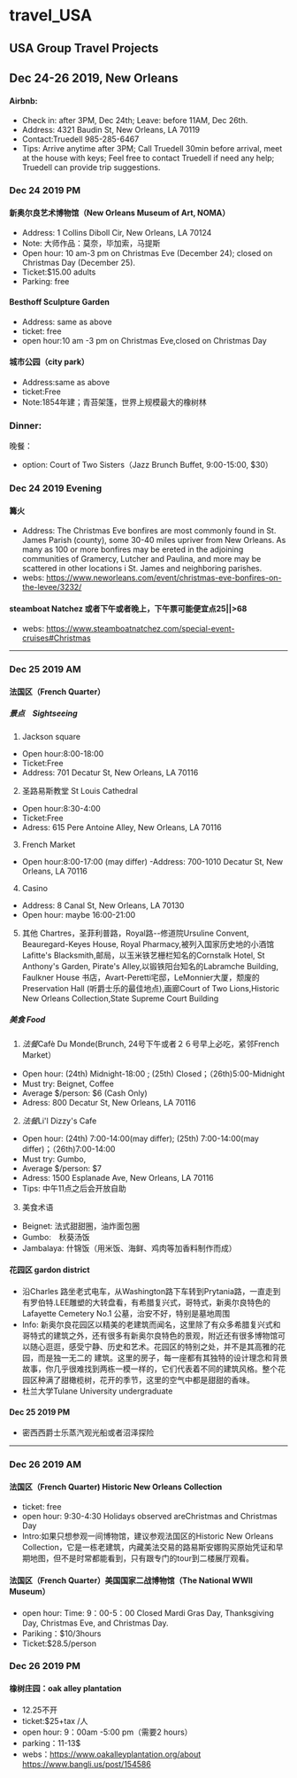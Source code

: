 # travel_USA

USA Group Travel Projects
---
## Dec 24-26 2019, New Orleans
#### Airbnb: 
- Check in: after 3PM, Dec 24th; Leave: before 11AM, Dec 26th.  
- Address: 4321 Baudin St, New Orleans, LA 70119
- Contact:Truedell 985-285-6467
- Tips: Arrive anytime after 3PM; Call Truedell 30min before arrival, meet at the house with keys; Feel free to contact Truedell if need any help; Truedell can provide trip suggestions. 

### Dec 24 2019 PM
#### 新奥尔良艺术博物馆（New Orleans Museum of Art, NOMA）
- Address: 1 Collins Diboll Cir, New Orleans, LA 70124
- Note: 大师作品：莫奈，毕加索，马提斯
- Open hour: 10 am-3 pm on Christmas Eve (December 24); closed on Christmas Day (December 25).
- Ticket:$15.00 adults
- Parking: free
#### Besthoff Sculpture Garden
- Address: same as above
- ticket: free
- open hour:10 am -3 pm on Christmas Eve,closed on Christmas Day
#### 城市公园（city park）
- Address:same as above
- ticket:Free
- Note:1854年建；青苔架篷，世界上规模最大的橡树林

### Dinner: 
晚餐：
- option: Court of Two Sisters（Jazz Brunch Buffet, 9:00-15:00, $30）
        
### Dec 24 2019 Evening
#### 篝火
- Address: The Christmas Eve bonfires are most commonly found in St. James Parish (county), some 30-40 miles upriver from New Orleans. As many as 100 or more bonfires may be ereted in the adjoining communities of Gramercy, Lutcher and Paulina, and more may be scattered in other locations i St. James and neighboring parishes.
- webs: https://www.neworleans.com/event/christmas-eve-bonfires-on-the-levee/3232/

#### steamboat Natchez 或者下午或者晚上，下午票可能便宜点$25 || >$68
- webs: https://www.steamboatnatchez.com/special-event-cruises#Christmas
---
### Dec 25 2019 AM
#### 法国区（French Quarter）
##### 景点　Sightseeing
1. Jackson square
- Open hour:8:00-18:00
- Ticket:Free
- Address: 701 Decatur St, New Orleans, LA 70116

2. 圣路易斯教堂 St Louis Cathedral
- Open hour:8:30-4:00
- Ticket:Free
- Adress: 615 Pere Antoine Alley, New Orleans, LA 70116

3. French Market
- Open hour:8:00-17:00 (may differ)
-Address: 700-1010 Decatur St, New Orleans, LA 70116

4. Casino
- Address: 8 Canal St, New Orleans, LA 70130
- Open hour: maybe 16:00-21:00

5. 其他
Chartres，圣菲利普路，Royal路--修道院Ursuline Convent, Beauregard-Keyes House, Royal Pharmacy,被列入国家历史地的小酒馆Lafitte's Blacksmith,邮局，以玉米铁艺栅栏知名的Cornstalk Hotel, St Anthony's Garden, Pirate's Alley,以锻铁阳台知名的Labramche Building, Faulkner House 书店，Avart-Peretti宅邸，LeMonnier大厦，颓废的Preservation Hall (听爵士乐的最佳地点),画廊Court of Two Lions,Historic New Orleans Collection,State Supreme Court Building

##### 美食 Food
1. *法餐*Cafè Du Monde(Brunch, 24号下午或者２６号早上必吃，紧邻French Market）
- Open hour: (24th) Midnight-18:00 ; (25th) Closed；（26th)5:00-Midnight
- Must try: Beignet, Coffee
- Average $/person: $6 (Cash Only)
- Adress: 800 Decatur St, New Orleans, LA 70116
2. *法餐*Li'l Dizzy's Cafe
- Open hour: (24th) 7:00-14:00(may differ); (25th) 7:00-14:00(may differ)；（26th)7:00-14:00
- Must try: Gumbo, 
- Average $/person: $7
- Adress: 1500 Esplanade Ave, New Orleans, LA 70116
- Tips: 中午11点之后会开放自助


3. 美食术语
- Beignet: 法式甜甜圈，油炸面包圈
- Gumbo:　秋葵汤饭
- Jambalaya: 什锦饭（用米饭、海鲜、鸡肉等加香料制作而成）




#### 花园区 gardon district
- 沿Charles 路坐老式电车，从Washington路下车转到Prytania路，一直走到有罗伯特.LEE雕塑的大转盘看，有希腊复兴式，哥特式，新奥尔良特色的Lafayette Cemetery No.1 公墓，治安不好，特别是墓地周围
- Info: 新奥尔良花园区以精美的老建筑而闻名，这里除了有众多希腊复兴式和哥特式的建筑之外，还有很多有新奥尔良特色的景观，附近还有很多博物馆可以随心逛逛，感受宁静、历史和艺术。花园区的特别之处，并不是其高雅的花园，而是独一无二的
建筑。这里的房子，每一座都有其独特的设计理念和背景故事，你几乎很难找到两栋一模一样的，它们代表着不同的建筑风格。整个花园区种满了甜橄榄树，花开的季节，这里的空气中都是甜甜的香味。
- 杜兰大学Tulane University undergraduate 

#### Dec 25 2019 PM
- 密西西爵士乐蒸汽观光船或者沼泽探险

---
### Dec 26 2019 AM
#### 法国区（French Quarter) Historic New Orleans Collection
- ticket: free
- open hour: 9:30-4:30
             Holidays observed areChristmas and Christmas Day
- Intro:如果只想参观一间博物馆，建议参观法国区的Historic New Orleans Collection，它是一栋老建筑，内藏美法交易的路易斯安娜购买原始凭证和早期地图，但不是时常都能看到，只有跟专门的tour到二楼展厅观看。
#### 法国区（French Quarter）美国国家二战博物馆（The National WWII Museum）
- open hour: Time: 9：00-5：00
             Closed Mardi Gras Day, Thanksgiving Day, Christmas Eve, and Christmas Day.
- Pariking：$10/3hours
- Ticket:$28.5/person

### Dec 26 2019 PM
#### 橡树庄园：oak alley plantation
- 12.25不开
- ticket:$25+tax /人
- open hour: 9：00am -5:00 pm（需要2 hours）
- parking：11-13$
- webs：https://www.oakalleyplantation.org/about
https://www.bangli.us/post/154586
